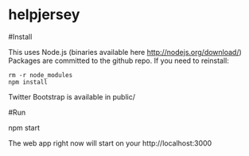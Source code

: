 helpjersey
==========


#Install

This uses Node.js (binaries available here http://nodejs.org/download/)
Packages are committed to the github repo. If you need to reinstall: 
    
    rm -r node_modules
    npm install

Twitter Bootstrap is available in public/

#Run

 npm start

The web app right now will start on your http://localhost:3000
